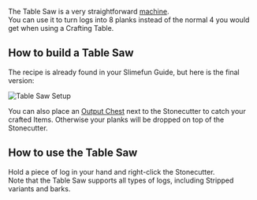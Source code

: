 The Table Saw is a very straightforward [machine](https://github.com/TheBusyBiscuit/Slimefun4/wiki/Basic-Machines).<br>
You can use it to turn logs into 8 planks instead of the normal 4 you would get when using a Crafting Table.

## How to build a Table Saw
The recipe is already found in your Slimefun Guide, but here is the final version:

![Table Saw Setup](https://raw.githubusercontent.com/TheBusyBiscuit/Slimefun4-Wiki/master/images/multiblock-table-saw.png)

You can also place an [Output Chest](https://github.com/TheBusyBiscuit/Slimefun4/wiki/Output-Chest) next to the Stonecutter to catch your crafted Items.
Otherwise your planks will be dropped on top of the Stonecutter.

## How to use the Table Saw
Hold a piece of log in your hand and right-click the Stonecutter.<br>
Note that the Table Saw supports all types of logs, including Stripped variants and barks.
